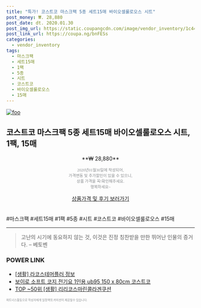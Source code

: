 ```yaml
--- 
title: "특가! 코스트코 마스크팩 5종 세트15매 바이오셀룰로오스 시트" 
post_money: ₩. 28,880 
post_date: dt. 2020.01.30 
post_img_url: https://static.coupangcdn.com/image/vendor_inventory/1c44/cb36c7602829666a7d75281720b275b30bf593ec74e320564a3861848f9f.jpg 
post_link_url: https://coupa.ng/bnFESs 
categories: 
  - vendor_inventory 
tags: 
  - 마스크팩 
  - 세트15매 
  - 1팩 
  - 5종 
  - 시트 
  - 코스트코 
  - 바이오셀룰로오스 
  - 15매 
--- 
```

[![foo](https://static.coupangcdn.com/image/vendor_inventory/1c44/cb36c7602829666a7d75281720b275b30bf593ec74e320564a3861848f9f.jpg)](https://coupa.ng/bnFESs) 

## 코스트코 마스크팩 5종 세트15매 바이오셀룰로오스 시트, 1팩, 15매 
<p style="text-align: center;">**₩ 28,880**</p> 
<p style="text-align: center;"><span style="color: #898c8f; font-family: Georgia,Times,serif; font-size: 0.75em;">2020년01월30일에 작성되어, <br>가격변동 및 추가할인이 있을 수 있으니,<br> 상품 가격을 꼭!확인해주세요.<br>행복하세요~</span> 
</p>	 
<div markdown="0" style="text-align: center;"><a href="https://coupa.ng/bnFESs" class="btn btn--success">상품가격 및 후기 보러가기</a></div> 
<br><br> 
  #마스크팩 #세트15매 #1팩 #5종 #시트 #코스트코 #바이오셀룰로오스 #15매 
<hr> 

> 고난의 시기에 동요하지 않는 것, 이것은 진정 칭찬받을 만한 뛰어난 인물의 증거다. – 베토벤 


### POWER LINK

* <a href="https://blog.naver.com/sakai111/221758205638" target="_blank"> [생활] 라코스테머플러 정보 </a>
* <a href="https://blog.naver.com/santokki14/221777442351" target="_blank">보이로 소프트 코지 전기요 1인용 ub95 150 x 80cm 코스트코</a>
* <a href="https://blog.naver.com/an0733/221786512690" target="_blank"> TOP ~50위 [생활] 리리코스마린콜라겐쿠션</a>

<span style="color: #898c8f; font-family: Georgia,Times,serif; font-size: 0.55em;">파트너스활동으로 작성자에게 일정액의 커미션이 제공될수 있습니다.</span> 
